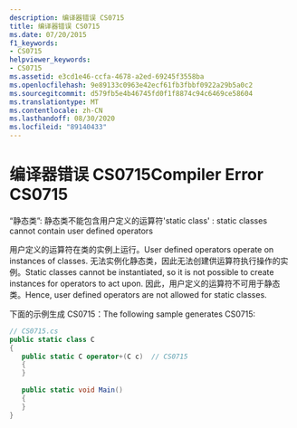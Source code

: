 ```yaml
---
description: 编译器错误 CS0715
title: 编译器错误 CS0715
ms.date: 07/20/2015
f1_keywords:
- CS0715
helpviewer_keywords:
- CS0715
ms.assetid: e3cd1e46-ccfa-4678-a2ed-69245f3558ba
ms.openlocfilehash: 9e89133c0963e42ecf61fb3fbbf0922a29b5a0c2
ms.sourcegitcommit: d579fb5e4b46745fd0f1f8874c94c6469ce58604
ms.translationtype: MT
ms.contentlocale: zh-CN
ms.lasthandoff: 08/30/2020
ms.locfileid: "89140433"
---
```

# <a name="compiler-error-cs0715"></a><span data-ttu-id="45352-103">编译器错误 CS0715</span><span class="sxs-lookup"><span data-stu-id="45352-103">Compiler Error CS0715</span></span>
<span data-ttu-id="45352-104">“静态类”: 静态类不能包含用户定义的运算符</span><span class="sxs-lookup"><span data-stu-id="45352-104">'static class' : static classes cannot contain user defined operators</span></span>  
  
 <span data-ttu-id="45352-105">用户定义的运算符在类的实例上运行。</span><span class="sxs-lookup"><span data-stu-id="45352-105">User defined operators operate on instances of classes.</span></span> <span data-ttu-id="45352-106">无法实例化静态类，因此无法创建供运算符执行操作的实例。</span><span class="sxs-lookup"><span data-stu-id="45352-106">Static classes cannot be instantiated, so it is not possible to create instances for operators to act upon.</span></span> <span data-ttu-id="45352-107">因此，用户定义的运算符不可用于静态类。</span><span class="sxs-lookup"><span data-stu-id="45352-107">Hence, user defined operators are not allowed for static classes.</span></span>  
  
 <span data-ttu-id="45352-108">下面的示例生成 CS0715：</span><span class="sxs-lookup"><span data-stu-id="45352-108">The following sample generates CS0715:</span></span>  
  
```csharp  
// CS0715.cs  
public static class C  
{  
   public static C operator+(C c)  // CS0715  
   {  
   }  
  
   public static void Main()  
   {  
   }  
}  
```
